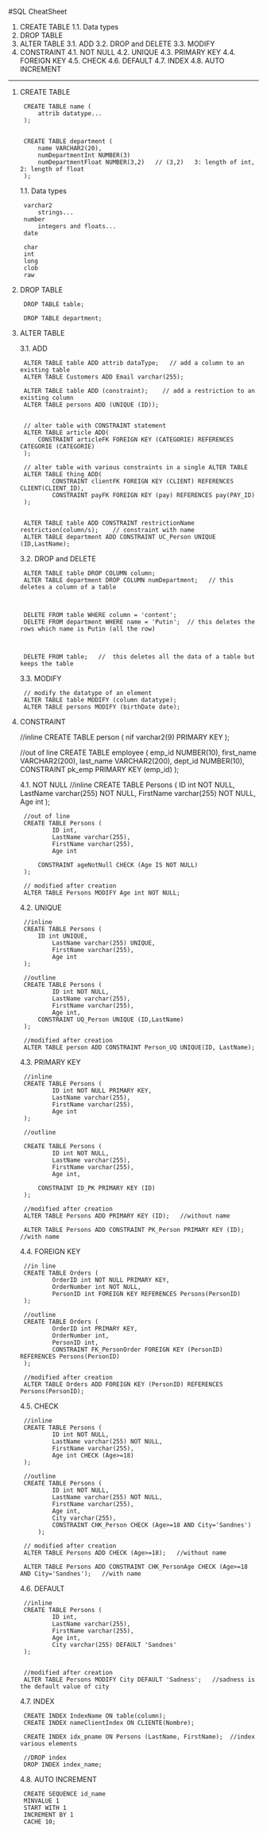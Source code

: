 #SQL CheatSheet

1. CREATE TABLE
	1.1. Data types
2. DROP TABLE
3. ALTER TABLE
	3.1. ADD
	3.2. DROP and DELETE
	3.3. MODIFY
4. CONSTRAINT
	4.1. NOT NULL
	4.2. UNIQUE
	4.3. PRIMARY KEY
	4.4. FOREIGN KEY
	4.5. CHECK
	4.6. DEFAULT
	4.7. INDEX
	4.8. AUTO INCREMENT

-----------------------------------------




1. CREATE TABLE
	
		CREATE TABLE name (
			attrib datatype...
		);

	
		CREATE TABLE department (
			name VARCHAR2(20),
			numDepartmentInt NUMBER(3)
			numDepartmentFloat NUMBER(3,2)   // (3,2)   3: length of int, 2: length of float 
		);

	1.1. Data types

		varchar2
			strings...
		number
			integers and floats...
		date		
		
		char
		int
		long
		clob
		raw
		
	

2. DROP TABLE

		DROP TABLE table;
	
		DROP TABLE department;


3. ALTER TABLE
	
	3.1. ADD

		ALTER TABLE table ADD attrib dataType;   // add a column to an existing table  
		ALTER TABLE Customers ADD Email varchar(255);
		
		ALTER TABLE table ADD (constraint);    // add a restriction to an existing column
		ALTER TABLE persons ADD (UNIQUE (ID));


		// alter table with CONSTRAINT statement
		ALTER TABLE article ADD(
  			CONSTRAINT articleFK FOREIGN KEY (CATEGORIE) REFERENCES CATEGORIE (CATEGORIE)
		);

		// alter table with various constraints in a single ALTER TABLE 
		ALTER TABLE thing ADD(
    			CONSTRAINT clientFK FOREIGN KEY (CLIENT) REFERENCES CLIENT(CLIENT_ID),
    			CONSTRAINT payFK FOREIGN KEY (pay) REFERENCES pay(PAY_ID)
		);


		ALTER TABLE table ADD CONSTRAINT restrictionName restriction(column/s);    // constraint with name
		ALTER TABLE department ADD CONSTRAINT UC_Person UNIQUE (ID,LastName);

	3.2. DROP and DELETE

		ALTER TABLE table DROP COLUMN column;
		ALTER TABLE department DROP COLUMN numDepartment;   // this deletes a column of a table

		

		DELETE FROM table WHERE column = 'content';
		DELETE FROM department WHERE name = 'Putin';  // this deletes the rows which name is Putin (all the row)



		DELETE FROM table;   //  this deletes all the data of a table but keeps the table
 
		
	3.3. MODIFY

		// modify the datatype of an element
		ALTER TABLE table MODIFY (column datatype);
		ALTER TABLE persons MODIFY (birthDate date);


4. CONSTRAINT

	//inline
	CREATE TABLE person (
		nif varchar2(9) PRIMARY KEY
	);
	
	
	//out of line
	CREATE TABLE employee (
		emp_id NUMBER(10),
		first_name VARCHAR2(200),
		last_name VARCHAR2(200),
		dept_id NUMBER(10),
		CONSTRAINT pk_emp PRIMARY KEY (emp_id)
	);
	

	4.1. NOT NULL
		//inline
		CREATE TABLE Persons (
    			ID int NOT NULL,
    			LastName varchar(255) NOT NULL,
    			FirstName varchar(255) NOT NULL,
    			Age int	
		);
		
		//out of line
		CREATE TABLE Persons (
    			ID int,
    			LastName varchar(255),
    			FirstName varchar(255),
    			Age int	
			
			CONSTRAINT ageNotNull CHECK (Age IS NOT NULL)
		);
		
		// modified after creation
		ALTER TABLE Persons MODIFY Age int NOT NULL;


	4.2. UNIQUE
		
		//inline
		CREATE TABLE Persons (
  			ID int UNIQUE,
    			LastName varchar(255) UNIQUE,
    			FirstName varchar(255),
    			Age int
		);
		
		//outline
		CREATE TABLE Persons (
    			ID int NOT NULL,
    			LastName varchar(255),
    			FirstName varchar(255),
    			Age int,	
			CONSTRAINT UQ_Person UNIQUE (ID,LastName)
		);
		
		//modified after creation 
		ALTER TABLE person ADD CONSTRAINT Person_UQ UNIQUE(ID, LastName);

	4.3. PRIMARY KEY

		//inline
		CREATE TABLE Persons (
    			ID int NOT NULL PRIMARY KEY,
    			LastName varchar(255),
    			FirstName varchar(255),
    			Age int
		);

		//outline
		
		CREATE TABLE Persons (
    			ID int NOT NULL,
    			LastName varchar(255),
    			FirstName varchar(255),
    			Age int,
			
			CONSTRAINT ID_PK PRIMARY KEY (ID)
		);		
		
		//modified after creation
		ALTER TABLE Persons ADD PRIMARY KEY (ID);   //without name
		
		ALTER TABLE Persons ADD CONSTRAINT PK_Person PRIMARY KEY (ID);   //with name

	4.4. FOREIGN KEY

		//in line
		CREATE TABLE Orders (
    			OrderID int NOT NULL PRIMARY KEY,
    			OrderNumber int NOT NULL,
    			PersonID int FOREIGN KEY REFERENCES Persons(PersonID)
		);
		
		//outline
		CREATE TABLE Orders (
    			OrderID int PRIMARY KEY,
    			OrderNumber int,
    			PersonID int,
    			CONSTRAINT FK_PersonOrder FOREIGN KEY (PersonID) REFERENCES Persons(PersonID)
		);
		
		//modified after creation
		ALTER TABLE Orders ADD FOREIGN KEY (PersonID) REFERENCES Persons(PersonID);

	4.5. CHECK

		//inline
		CREATE TABLE Persons (
    			ID int NOT NULL,
    			LastName varchar(255) NOT NULL,
    			FirstName varchar(255),
    			Age int CHECK (Age>=18)
		);
		
		//outline
		CREATE TABLE Persons (
    			ID int NOT NULL,
    			LastName varchar(255) NOT NULL,
    			FirstName varchar(255),
    			Age int,
    			City varchar(255),
    			CONSTRAINT CHK_Person CHECK (Age>=18 AND City='Sandnes')
			);
			
		// modified after creation
		ALTER TABLE Persons ADD CHECK (Age>=18);   //without name
		
		ALTER TABLE Persons ADD CONSTRAINT CHK_PersonAge CHECK (Age>=18 AND City='Sandnes');   //with name
	
	4.6. DEFAULT

		//inline
		CREATE TABLE Persons (
    			ID int,
    			LastName varchar(255),
    			FirstName varchar(255),
    			Age int,
    			City varchar(255) DEFAULT 'Sandnes'
		);
		
		
		//modified after creation
		ALTER TABLE Persons MODIFY City DEFAULT 'Sadness';   //sadness is the default value of city

	4.7. INDEX
	
		CREATE INDEX IndexName ON table(column);
		CREATE INDEX nameClientIndex ON CLIENTE(Nombre);
		
		CREATE INDEX idx_pname ON Persons (LastName, FirstName);  //index various elements
		
		//DROP index
		DROP INDEX index_name;

	4.8. AUTO INCREMENT

		CREATE SEQUENCE id_name
		MINVALUE 1
		START WITH 1
		INCREMENT BY 1
		CACHE 10;
		
